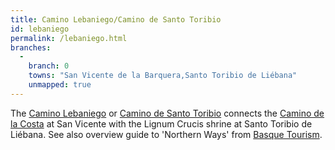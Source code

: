 ```yaml
---
title: Camino Lebaniego/Camino de Santo Toribio
id: lebaniego
permalink: /lebaniego.html
branches:
  -
    branch: 0
    towns: "San Vicente de la Barquera,Santo Toribio de Liébana"
    unmapped: true
---
```


The [Camino Lebaniego][0] or [Camino de Santo Toribio][1] connects the [Camino de la Costa][2] at San Vicente with the Lignum Crucis shrine at Santo Toribio de Liébana. See also overview guide to 'Northern Ways' from [Basque Tourism][3].

[0]: http://www.jubileolebaniego.com/caminocosta.htm
[1]: http://www.mosheh.net/Toribio/Camino.htm
[2]: costa.html
[3]: http://tourism.euskadi.net/x65-19143/en/